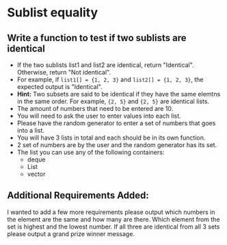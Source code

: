 # Sublist equality

## Write a function to test if two sublists are identical

- If the two sublists list1 and list2 are identical, return "Identical". Otherwise, return "Not identical".
- For example, if `list1[] = {1, 2, 3}` and `list2[] = {1, 2, 3}`, the expected output is "Identical".
- **Hint:** Two subsets are said to be identical if they have the same elemtns in the same order.  For example, `{2, 5}` and `{2, 5}` are identical lists.
- The amount of numbers that need to be entered are 10.
- You will need to ask the user to enter values into each list.
- Please have the random generator to enter a set of numbers that goes into a list.
- You will have 3 lists in total and each should be in its own function.
- 2 set of numbers are by the user and the random generator has its set.
- The list you can use any of the following containers:
    - deque
    - List
    - vector

## Additional Requirements Added:
I wanted to add a few more requirements please output which numbers in the element are the same and how many are there.  Which element from the set is highest and the lowest number.
If all three are identical from all 3 sets please output a grand prize winner message.